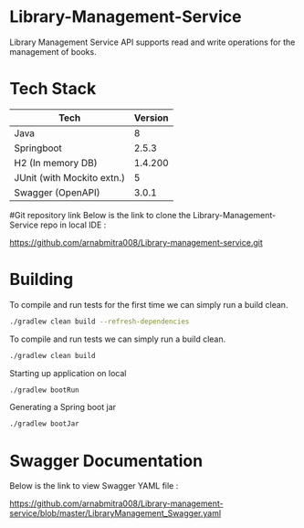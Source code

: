# Library-Management-Service
Library Management Service API supports read and write operations for the management of books.

# Tech Stack
| Tech | Version |
|------|---------|
| Java | 8|
| Springboot | 2.5.3|
| H2 (In memory DB)|1.4.200 |
| JUnit (with Mockito extn.) | 5|
| Swagger (OpenAPI) | 3.0.1 |

#Git repository link
Below is the link to clone the Library-Management-Service repo in local IDE :

https://github.com/arnabmitra008/Library-management-service.git

# Building
To compile and run tests for the first time we can simply run a build clean.
```sh
./gradlew clean build --refresh-dependencies
```

To compile and run tests we can simply run a build clean.
```sh
./gradlew clean build
```

Starting up application on local
```sh
./gradlew bootRun
```

Generating a Spring boot jar
```sh
./gradlew bootJar
```
  
# Swagger Documentation
Below is the link to view Swagger YAML file : 

https://github.com/arnabmitra008/Library-management-service/blob/master/LibraryManagement_Swagger.yaml




 
